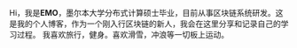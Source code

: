 Hi，我是**EMO**，墨尔本大学分布式计算硕士毕业，目前从事区块链系统研发。这是我的个人博客，作为一个刚入行区块链的新人，我会在这里分享和记录自己的学习过程。
我喜欢旅行，健身。喜欢滑雪，冲浪等一切板上运动。
